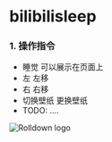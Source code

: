 # bilibilisleep

### 1. 操作指令
  - 睡觉 可以展示在页面上
  - 左   左移
  - 右   右移
  - 切换壁纸 更换壁纸
  - TODO: ....


<img src="./web/public/preview.png" alt="Rolldown logo">
